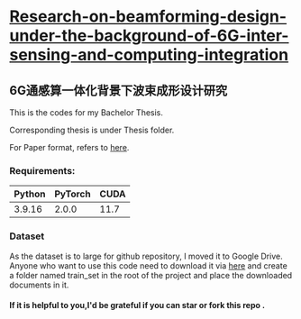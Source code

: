 # [Research-on-beamforming-design-under-the-background-of-6G-inter-sensing-and-computing-integration](https://github.com/MonsterXia/Research-on-beamforming-design-under-the-background-of-6G-inter-sensing-and-computing-integration)

## 6G通感算一体化背景下波束成形设计研究

This is the codes for my Bachelor Thesis.

Corresponding thesis is under Thesis folder.

For Paper format, refers to [here](https://github.com/MonsterXia/Shandong-University-Undergraduate-Thesis-Design-Template).

### Requirements:

| Python | PyTorch | CUDA |
| ------ | ------- | ---- |
| 3.9.16 | 2.0.0   | 11.7 |

### Dataset

As the dataset is to large for github repository, I moved it to Google Drive. Anyone who want to use this code need to download it via [here](https://drive.google.com/drive/folders/1N65wbOUXIB6U_3d2oZ4hzWvk80BpHA-L?usp=drive_link) and create a folder named train_set in the root of the project and place the downloaded documents in it.

#### If it is helpful to you,I'd be grateful if you can **star** or **fork** this repo .

